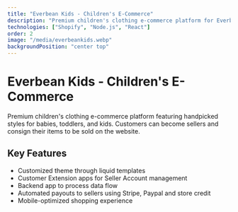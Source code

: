 ```yaml
---
title: "Everbean Kids - Children's E-Commerce"
description: "Premium children's clothing e-commerce platform for Everbean Kids. Features age-based shopping, size recommendations, wishlist functionality, and family-friendly checkout process."
technologies: ["Shopify", "Node.js", "React"]
order: 2
image: "/media/everbeankids.webp"
backgroundPosition: "center top"
---
```


# Everbean Kids - Children's E-Commerce

Premium children's clothing e-commerce platform featuring handpicked styles for babies, toddlers, and kids. Customers can become sellers and consign their items to be sold on the website.

## Key Features

- Customized theme through liquid templates
- Customer Extension apps for Seller Account management
- Backend app to process data flow
- Automated payouts to sellers using Stripe, Paypal and store credit
- Mobile-optimized shopping experience

